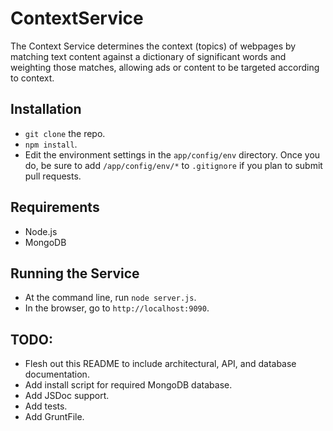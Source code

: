 # ContextService
The Context Service determines the context (topics) of webpages by matching text content against a dictionary of significant words and weighting those matches, allowing ads or content to be targeted according to context.

## Installation
* `git clone` the repo.
* `npm install`.
* Edit the environment settings in the `app/config/env` directory. Once you do, be sure to add `/app/config/env/*` to `.gitignore` if you plan to submit pull requests.

## Requirements
* Node.js
* MongoDB

## Running the Service
* At the command line, run `node server.js`.
* In the browser, go to `http://localhost:9090`. 

## TODO:
* Flesh out this README to include architectural, API, and database documentation.
* Add install script for required MongoDB database.
* Add JSDoc support.
* Add tests.
* Add GruntFile.
